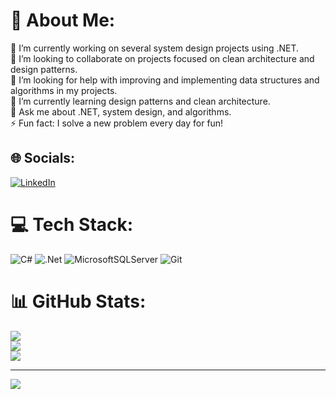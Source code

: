 # 💫 About Me:
🔭 I’m currently working on several system design projects using .NET.<br>👯 I’m looking to collaborate on projects focused on clean architecture and design patterns.<br>🤝 I’m looking for help with improving and implementing data structures and algorithms in my projects.<br>🌱 I’m currently learning design patterns and clean architecture.<br>💬 Ask me about .NET, system design, and algorithms.<br>⚡ Fun fact: I solve a new problem every day for fun!<br>


## 🌐 Socials:
[![LinkedIn](https://img.shields.io/badge/LinkedIn-%230077B5.svg?logo=linkedin&logoColor=white)](https://linkedin.com/in/https://www.linkedin.com/in/farzanehmohammadgholian) 

# 💻 Tech Stack:
![C#](https://img.shields.io/badge/c%23-%23239120.svg?style=for-the-badge&logo=csharp&logoColor=white) ![.Net](https://img.shields.io/badge/.NET-5C2D91?style=for-the-badge&logo=.net&logoColor=white) ![MicrosoftSQLServer](https://img.shields.io/badge/Microsoft%20SQL%20Server-CC2927?style=for-the-badge&logo=microsoft%20sql%20server&logoColor=white) ![Git](https://img.shields.io/badge/git-%23F05033.svg?style=for-the-badge&logo=git&logoColor=white)
# 📊 GitHub Stats:
![](https://github-readme-stats.vercel.app/api?username=FarzanehMG&theme=tokyonight&hide_border=false&include_all_commits=false&count_private=false)<br/>
![](https://github-readme-streak-stats.herokuapp.com/?user=FarzanehMG&theme=tokyonight&hide_border=false)<br/>
![](https://github-readme-stats.vercel.app/api/top-langs/?username=FarzanehMG&theme=tokyonight&hide_border=false&include_all_commits=false&count_private=false&layout=compact)

---
[![](https://visitcount.itsvg.in/api?id=FarzanehMG&icon=0&color=0)](https://visitcount.itsvg.in)

<!-- Proudly created with GPRM ( https://gprm.itsvg.in ) -->
